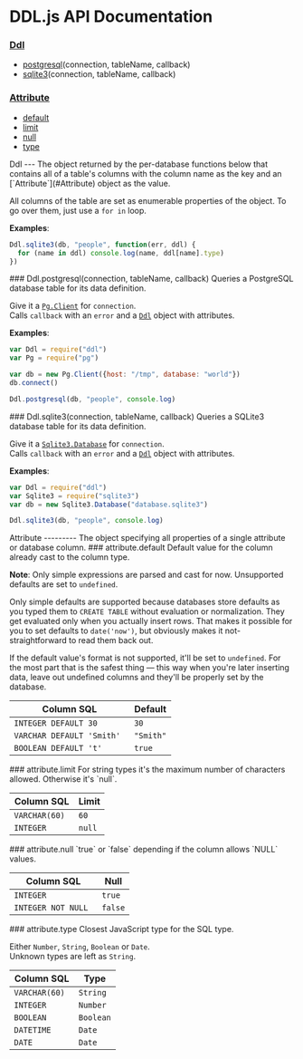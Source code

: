 DDL.js API Documentation
========================
### [Ddl](#Ddl)
- [postgresql](#Ddl.postgresql)(connection, tableName, callback)
- [sqlite3](#Ddl.sqlite3)(connection, tableName, callback)

### [Attribute](#Attribute)
- [default](#attribute.default)
- [limit](#attribute.limit)
- [null](#attribute.null)
- [type](#attribute.type)


<a name="Ddl" />
Ddl
---
The object returned by the per-database functions below that contains all
of a table's columns with the column name as the key and an
[`Attribute`](#Attribute) object as the value.

All columns of the table are set as enumerable properties of the object.
To go over them, just use a `for in` loop.

**Examples**:
```javascript
Ddl.sqlite3(db, "people", function(err, ddl) {
  for (name in ddl) console.log(name, ddl[name].type)
})
```

<a name="Ddl.postgresql" />
### Ddl.postgresql(connection, tableName, callback)
Queries a PostgreSQL database table for its data definition.

Give it a [`Pg.Client`](https://github.com/brianc/node-postgres/wiki/Client)
for `connection`.  
Calls `callback` with an `error` and a [`Ddl`](#Ddl) object with attributes.

**Examples**:
```javascript
var Ddl = require("ddl")
var Pg = require("pg")

var db = new Pg.Client({host: "/tmp", database: "world"})
db.connect()

Ddl.postgresql(db, "people", console.log)
```

<a name="Ddl.sqlite3" />
### Ddl.sqlite3(connection, tableName, callback)
Queries a SQLite3 database table for its data definition.

Give it a [`Sqlite3.Database`][Sqlite.Database] for `connection`.  
Calls `callback` with an `error` and a [`Ddl`](#Ddl) object with attributes.

[Sqlite.Database]: https://github.com/developmentseed/node-sqlite3/wiki/API

**Examples**:
```javascript
var Ddl = require("ddl")
var Sqlite3 = require("sqlite3")
var db = new Sqlite3.Database("database.sqlite3")

Ddl.sqlite3(db, "people", console.log)
```


<a name="Attribute" />
Attribute
---------
The object specifying all properties of a single attribute or database
column.

<a name="attribute.default" />
### attribute.default
Default value for the column already cast to the column type.

**Note**: Only simple expressions are parsed and cast for now. Unsupported
defaults are set to `undefined`.

Only simple defaults are supported because databases store defaults as you
typed them to `CREATE TABLE` without evaluation or normalization. They get
evaluated only when you actually insert rows. That makes it possible for you
to set defaults to `date('now')`, but obviously makes it not-straightforward
to read them back out.

If the default value's format is not supported, it'll be set to `undefined`.
For the most part that is the safest thing — this way when you're later
inserting data, leave out undefined columns and they'll be properly set by
the database.

Column SQL                | Default
--------------------------|--------
`INTEGER DEFAULT 30      `| `30`
`VARCHAR DEFAULT 'Smith' `| `"Smith"`
`BOOLEAN DEFAULT 't'     `| `true`

<a name="attribute.limit" />
### attribute.limit
For string types it's the maximum number of characters allowed.  Otherwise
it's `null`.

Column SQL    | Limit
--------------|------
`VARCHAR(60) `| `60`
`INTEGER     `| `null`

<a name="attribute.null" />
### attribute.null
`true` or `false` depending if the column allows `NULL` values.

Column SQL         | Null
-------------------|-----
`INTEGER          `| `true`
`INTEGER NOT NULL `| `false`

<a name="attribute.type" />
### attribute.type
Closest JavaScript type for the SQL type.

Either `Number`, `String`, `Boolean` or `Date`.  
Unknown types are left as `String`.

Column SQL    | Type
--------------|-----
`VARCHAR(60) `| `String`
`INTEGER     `| `Number`
`BOOLEAN     `| `Boolean`
`DATETIME    `| `Date`
`DATE        `| `Date`

